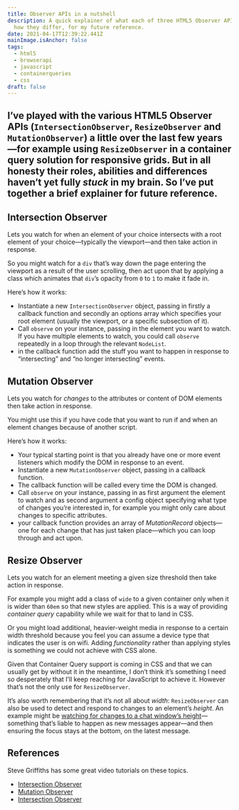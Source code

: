 ```yaml
---
title: Observer APIs in a nutshell
description: A quick explainer of what each of three HTML5 Observer APIs do and
  how they differ, for my future reference.
date: 2021-04-17T12:39:22.441Z
mainImage.isAnchor: false
tags:
  - html5
  - browserapi
  - javascript
  - containerqueries
  - css
draft: false
---
```

I’ve played with the various HTML5 Observer APIs (`IntersectionObserver`, `ResizeObserver` and `MutationObserver`) a little over the last few years—for example using `ResizeObserver` in a container query solution for responsive grids. But in all honesty their roles, abilities and differences haven’t yet fully _stuck_ in my brain. So I’ve put together a brief explainer for future reference. 
---

## Intersection Observer

Lets you watch for when an element of your choice intersects with a root element of your choice—typically the viewport—and then take action in response.

So you might watch for a `div` that’s way down the page entering the viewport as a result of the user scrolling, then act upon that by applying a class which animates that `div`’s opacity from `0` to `1` to make it fade in.

Here’s how it works:
- Instantiate a new `IntersectionObserver` object, passing in firstly a callback function and secondly an options array which specifies your root element (usually the viewport, or a specific subsection of it).
- Call `observe` on your instance, passing in the element you want to watch. If you have multiple elements to watch, you could call `observe` repeatedly in a loop through the relevant `NodeList`.
- in the callback function add the stuff you want to happen in response to “intersecting” and “no longer intersecting” events.

## Mutation Observer

Lets you watch for _changes_ to the attributes or content of DOM elements then take action in response.

You might use this if you have code that you want to run if and when an element changes because of another script.

Here’s how it works:
- Your typical starting point is that you already have one or more event listeners which modify the DOM in response to an event.
- Instantiate a new `MutationObserver` object, passing in a callback function.
- The callback function will be called every time the DOM is changed.
- Call `observe` on your instance, passing in as first argument the element to watch and as second argument a config object specifying what type of changes you’re interested in, for example you might only care about changes to specific attributes.
- your callback function provides an array of _MutationRecord_ objects—one for each change that has just taken place—which you can loop through and act upon.

## Resize Observer

Lets you watch for an element meeting a given size threshold then take action in response. 

For example you might add a class of `wide` to a given container only when it is wider than `60em` so that new styles are applied. This is a way of providing _container query_ capability while we wait for that to land in CSS.

Or you might load additional, heavier-weight media in response to a certain width threshold because you feel you can assume a device type that indicates the user is on wifi. Adding _functionality_ rather than applying styles is something we could not achieve with CSS alone.

<!--
One question I find myself asking is whether this is only for watching for _changes_ to an element’s size?
something I wouldn’t imagine happens too often unless the user resizes their browser
…or reorients their phone or iPad which is more likely!
—or whether it’s also for checking the element’s _initial_ size? Well, …

Here’s how it works:

- …
- …

At the moment it feels to me like `ResizeObserver` is only useful for mimicking container queries. I’ve done this once or twice in the past but as at April 2021 I’m no longer sure it’s something I need _so_ much (and can’t wait for) to the extent that I’ll keep reaching for JavaScript to achieve it. Perhaps other practical uses for this API may become apparent to me over time. 
-->

Given that Container Query support is coming in CSS and that we can usually get by without it in the meantime, I don’t think it’s something I need _so_ desperately that I’ll keep reaching for JavaScript to achieve it. However that’s not the only use for `ResizeObserver`.

It’s also worth remembering that it’s not all about _width_: `ResizeObserver` can also be used to detect and respond to changes to an element’s _height_. An example might be [watching for changes to a chat window’s height](https://web.dev/resize-observer/#application)—something that’s liable to happen as new messages appear—and then ensuring the focus stays at the bottom, on the latest message.

## References

Steve Griffiths has some great video tutorials on these topics.
- [Intersection Observer](https://www.youtube.com/watch?v=gQ8WggeHoJU&t=0s)
- [Mutation Observer](https://www.youtube.com/watch?v=gQ8WggeHoJU&t=0s)
- [Intersection Observer](https://www.youtube.com/watch?v=gQ8WggeHoJU&t=0s)
